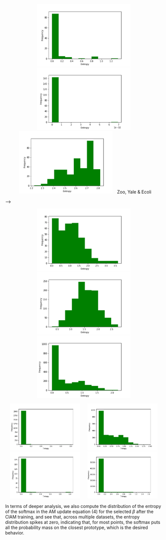 <!-- <div>
  <figure>
    <img src="zoo.csv.png" height="150px" hspace="10">
    <figcaption>Zoo<figcaption>
  </figure>
  <figure>
    <img src="Yale.mat.png" height="150px" hspace="10">
    <figcaption>Yale</figcaption>
  </figure>
  <figure>
    <img src="ecoli.data.png" height="150px" hspace="10">
    <figcaption style="text-align:right;">Ecoli</figcaption>
  </figure>
</div>

<div>
  <figure>
    <img src="zoo.csv.png" title="Zoo" height="150px" hspace="10">
    <figcaption style="text-align:right;">Zoo</figcaption>
  </figure>
  <figure>
    <img src="Yale.mat.png" title="Yale" height="150px" hspace="10">
    <figcaption style="text-align:left;">Yale</figcaption>
  </figure>
  <figure>
    <img src="ecoli.data.png" title="Ecoli" height="150px" hspace="10">
    <figcaption style="text-align:left;">Ecoli</figcaption>
  </figure>
</div> -->

<p align="center">
    <img src="zoo.csv.png" title="Zoo" height="200px" hspace="10">
    <img src="Yale.mat.png" title="Yale" height="200px" hspace="10">
    <img src="ecoli.data.png" title="Ecoli" height="200px" hspace="10">
    Zoo, Yale & Ecoli
</p> -->

<p align="center">
  <img src="movement_libras.csv.png" height="200px" hspace="10">
  <img src="mp_exp.txt.png" height="200px" hspace="10">
  <img src="usps.t.png" height="200px" hspace="10">
</p>

<p align="center">
  <img src="ctg.txt.png" height="150px" hspace="10">
  <img src="segment.dat.png" height="150px" hspace="10">
  <img src="GCM.csv.png" height="150px" hspace="10">
  <img src="fmnist.csv.png" height="150px" hspace="10">
</p>

In terms of deeper analysis, we also compute the distribution of the entropy of the softmax in the AM update equation (4) for the selected $\beta$ after the ClAM training, and see that, across multiple datasets, the entropy distribution spikes at zero, indicating that, for most points, the softmax puts all the probability mass on the closest prototype, which is the desired behavior.